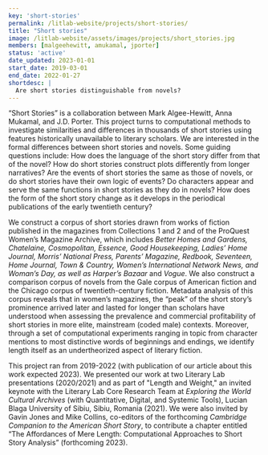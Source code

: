 ```yaml
---
key: 'short-stories'
permalink: /litlab-website/projects/short-stories/
title: "Short stories"
image: /litlab-website/assets/images/projects/short_stories.jpg
members: [malgeehewitt, amukamal, jporter]
status: 'active'
date_updated: 2023-01-01
start_date: 2019-03-01
end_date: 2022-01-27
shortdesc: |
  Are short stories distinguishable from novels?
---
```


“Short Stories” is a collaboration between Mark Algee-Hewitt, Anna Mukamal, and J.D. Porter. This project turns to computational methods to investigate similarities and differences in thousands of short stories using features historically unavailable to literary scholars. We are interested in the formal differences between short stories and novels. Some guiding questions include: How does the language of the short story differ from that of the novel? How do short stories construct plots differently from longer narratives? Are the events of short stories the same as those of novels, or do short stories have their own logic of events? Do characters appear and serve the same functions in short stories as they do in novels? How does the form of the short story change as it develops in the periodical publications of the early twentieth century? 

We construct a corpus of short stories drawn from works of fiction published in the magazines from Collections 1 and 2 and of the ProQuest Women’s Magazine Archive, which includes *Better Homes and Gardens, Chatelaine, Cosmopolitan, Essence, Good Housekeeping, Ladies’ Home Journal, Morris’ National Press, Parents’ Magazine, Redbook, Seventeen, Home Journal, Town & Country, Women’s International Network News, and Woman’s Day, as well as Harper’s Bazaar* and *Vogue*. We also construct a comparison corpus of novels from the Gale corpus of American fiction and the Chicago corpus of twentieth-century fiction. Metadata analysis of this corpus reveals that in women’s magazines, the “peak” of the short story’s prominence arrived later and lasted for longer than scholars have understood when assessing the prevalence and commercial profitability of short stories in more elite, mainstream (coded male) contexts. Moreover, through a set of computational experiments ranging in topic from character mentions to most distinctive words of beginnings and endings, we identify length itself as an undertheorized aspect of literary fiction. 

This project ran from 2019-2022 (with publication of our article about this work expected 2023). We presented our work at two Literary Lab presentations (2020/2021) and as part of "Length and Weight," an invited keynote with the Literary Lab Core Research Team at *Exploring the World Cultural Archives* (with Quantitative, Digital, and Systemic Tools), Lucian Blaga University of Sibiu, Sibiu, Romania (2021). We were also invited by Gavin Jones and Mike Collins, co-editors of the forthcoming *Cambridge Companion to the American Short Story*, to contribute a chapter entitled “The Affordances of Mere Length: Computational Approaches to Short Story Analysis” (forthcoming 2023). 